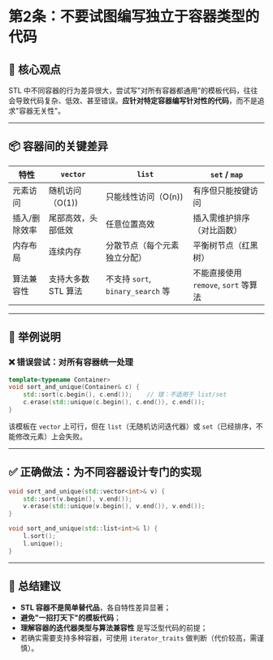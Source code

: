 # 第2条：不要试图编写独立于容器类型的代码

## 🎯 核心观点

STL 中不同容器的行为差异很大，尝试写"对所有容器都通用"的模板代码，往往会导致代码复杂、低效、甚至错误。**应针对特定容器编写针对性的代码**，而不是追求"容器无关性"。

---

## 📦 容器间的关键差异

| 特性      | `vector`     | `list`                        | `set` / `map`               |
| ------- | ------------ | ----------------------------- | --------------------------- |
| 元素访问    | 随机访问（O(1))   | 只能线性访问（O(n))                  | 有序但只能按键访问                   |
| 插入/删除效率 | 尾部高效，头部低效    | 任意位置高效                        | 插入需维护排序（对比函数）               |
| 内存布局    | 连续内存         | 分散节点（每个元素独立分配）                | 平衡树节点（红黑树）                  |
| 算法兼容性   | 支持大多数 STL 算法 | 不支持 `sort`, `binary_search` 等 | 不能直接使用 `remove`, `sort` 等算法 |

---

## 🧱 举例说明

### ❌ 错误尝试：对所有容器统一处理

```cpp
template<typename Container>
void sort_and_unique(Container& c) {
    std::sort(c.begin(), c.end());    // 错：不适用于 list/set
    c.erase(std::unique(c.begin(), c.end()), c.end());
}
```

该模板在 `vector` 上可行，但在 `list`（无随机访问迭代器）或 `set`（已经排序，不能修改元素）上会失败。

---

## ✅ 正确做法：为不同容器设计专门的实现

```cpp
void sort_and_unique(std::vector<int>& v) {
    std::sort(v.begin(), v.end());
    v.erase(std::unique(v.begin(), v.end()), v.end());
}

void sort_and_unique(std::list<int>& l) {
    l.sort();
    l.unique();
}
```

---

## 🧠 总结建议

* **STL 容器不是简单替代品**，各自特性差异显著；
* **避免"一招打天下"的模板代码**；
* **理解容器的迭代器类型与算法兼容性** 是写泛型代码的前提；
* 若确实需要支持多种容器，可使用 `iterator_traits` 做判断（代价较高，需谨慎）。
